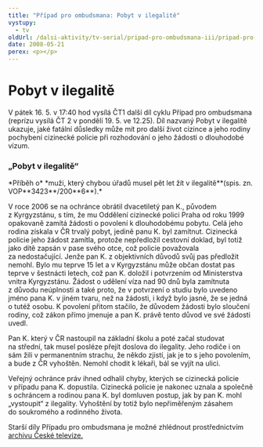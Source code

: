 ```yaml
---
title: "Případ pro ombudsmana: Pobyt v ilegalitě"
vystupy:
  - tv
oldUrl: /dalsi-aktivity/tv-serial/pripad-pro-ombudsmana-iii/pripad-pro-ombudsmana-pobyt-v-ilegalite/
date: 2008-05-21
perex: <p></p>
---
```

<h1 class="Nadpis1" data-tomark-pass="">Pobyt v ilegalitě
</h1>V&nbsp;pátek 16.&nbsp;5.&nbsp;v&nbsp;17:40 hod vysílá ČT1 další díl cyklu Případ pro ombudsmana (reprízu vysílá ČT 2&nbsp;v&nbsp;pondělí 19.&nbsp;5.&nbsp;ve&nbsp;12.25). Díl nazvaný Pobyt v&nbsp;ilegalitě ukazuje, jaké fatální důsledky může mít pro další život cizince a&nbsp;jeho rodiny pochybení cizinecké policie při rozhodování o&nbsp;jeho žádosti o&nbsp;dlouhodobé vízum.
<h3 class="Nadpis2" data-tomark-pass="">„Pobyt v ilegalitě“
</h3>*Příběh o*&nbsp;*muži, který chybou úřadů musel pět let žít v&nbsp;ilegalitě**(spis. zn. VOP**3423**/200**6**).*
<p>V&nbsp;roce 2006 se na&nbsp;ochránce obrátil dvacetiletý pan K., původem z&nbsp;Kyrgyzstánu, s&nbsp;tím, že&nbsp;mu Oddělení cizinecké polici Praha od&nbsp;roku&nbsp;1999 opakovaně zamítá žádosti o&nbsp;povolení k&nbsp;dlouhodobému pobytu. Celá jeho rodina získala v&nbsp;ČR trvalý pobyt, jedině panu K. byl zamítnut. Cizinecká policie jeho žádost zamítla, protože nepředložil cestovní doklad, byl totiž jako dítě zapsán v&nbsp;pase svého otce, což policie považovala za&nbsp;nedostačující. Jenže pan K. z&nbsp;objektivních důvodů svůj pas předložit nemohl. Bylo mu teprve 15&nbsp;let a&nbsp;v&nbsp;Kyrgyzstánu může občan dostat pas teprve v&nbsp;šestnácti letech, což pan K. doložil i&nbsp;potvrzením od&nbsp;Ministerstva vnitra Kyrgyzstánu. Žádost o&nbsp;udělení víza nad 90&nbsp;dnů byla zamítnuta z&nbsp;důvodu neúplnosti a&nbsp;také proto, že&nbsp;v&nbsp;potvrzení o&nbsp;studiu bylo uvedeno jméno pana K. v&nbsp;jiném tvaru, než na&nbsp;žádosti, i&nbsp;když bylo jasné, že&nbsp;se jedná o&nbsp;tutéž osobu. K&nbsp;povolení přitom stačilo, že&nbsp;důvodem žádosti bylo sloučení rodiny, což zákon přímo jmenuje a&nbsp;pan K. právě tento důvod ve&nbsp;své žádosti uvedl.</p>
<p>Pan K. který v&nbsp;ČR nastoupil na&nbsp;základní školu a&nbsp;poté začal studovat na&nbsp;střední, tak musel posléze přejít doslova do&nbsp;ilegality. Jeho rodiče i&nbsp;on sám žili v&nbsp;permanentním strachu, že&nbsp;někdo zjistí, jak je to s&nbsp;jeho povolením, a&nbsp;bude z&nbsp;ČR vyhoštěn. Nemohl chodit k&nbsp;lékaři, bál se vyjít na&nbsp;ulici.</p>
<p>Veřejný ochránce práv ihned odhalil chyby, kterých se cizinecká policie v&nbsp;případu pana K. dopustila. Cizinecká policie je nakonec uznala a&nbsp;společně s&nbsp;ochráncem a&nbsp;rodinou pana K. byl domluven postup, jak by pan K. mohl „vystoupit“ z&nbsp;ilegality. Vyhoštění by totiž bylo nepřiměřeným zásahem do&nbsp;soukromého a&nbsp;rodinného života.</p>
<p>Starší díly Případu pro ombudsmana je možné zhlédnout prostřednictvím <a href="https://www.ceskatelevize.cz/porady/10363268581-ochrance/dily/vsechny/">archivu České televize.</a></p>

